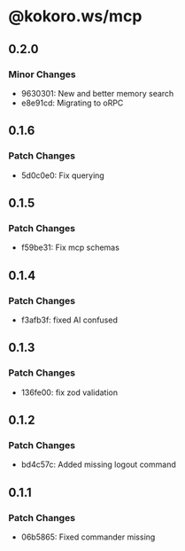 # @kokoro.ws/mcp

## 0.2.0

### Minor Changes

- 9630301: New and better memory search
- e8e91cd: Migrating to oRPC

## 0.1.6

### Patch Changes

- 5d0c0e0: Fix querying

## 0.1.5

### Patch Changes

- f59be31: Fix mcp schemas

## 0.1.4

### Patch Changes

- f3afb3f: fixed AI confused

## 0.1.3

### Patch Changes

- 136fe00: fix zod validation

## 0.1.2

### Patch Changes

- bd4c57c: Added missing logout command

## 0.1.1

### Patch Changes

- 06b5865: Fixed commander missing
